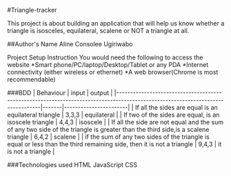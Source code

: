 #Triangle-tracker

This project is about building an application that will help us know whether a triangle is isosceles, equilateral, scalene or NOT a triangle at all.

##Author's Name
Aline Consolee Ugiriwabo

Project Setup Instruction
You would need the following to access the website 
*Smart phone/PC/laptop/Desktop/Tablet or any PDA 
*Internet connectivity (either wireless or ethernet)
*A web browser(Chrome is most recommendable)

###BDD
| Behaviour                                                                                                                      | input | output                |
|--------------------------------------------------------------------------------------------------------------------------------|-------|-----------------------|
| If all the sides are equal is an  equilateral triangle                                                                         | 3,3,3 | equilateral           |
| If two of the sides are equal, is an isoscele triangle                                                                         | 4,4,3 | isoscele              |
| If all the side are not equal and the sum of any two side of the triangle is greater than the third side,is a scalene triangle | 6,4,2 | scalene               |
| if the sum of any two sides of  the triangle is equal or less  than the third remaining side, then it is not a triangle        | 9,4,3 | it is not a  triangle |

###Technologies used
HTML
JavaScript
CSS